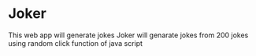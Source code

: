 # Joker
This web app will generate jokes 
Joker will genarate jokes from 200 jokes using random click function of java script
